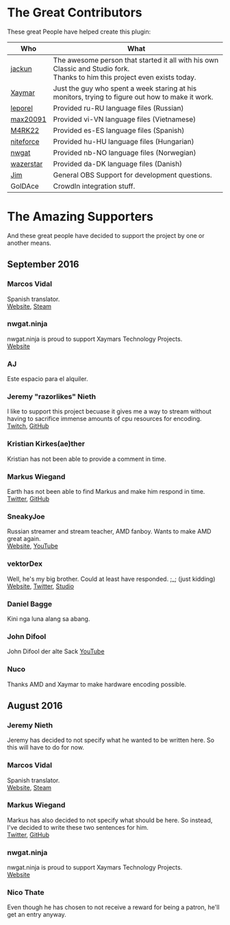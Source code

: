 # The Great Contributors

These great People have helped create this plugin:

| Who | What |
| --- | ---- |
| [jackun](http://github.com/jackun) | The awesome person that started it all with his own Classic and Studio fork.<br>Thanks to him this project even exists today. |
| [Xaymar](http://github.com/Xaymar) | Just the guy who spent a week staring at his monitors, trying to figure out how to make it work. |
| [leporel](https://github.com/leporel) | Provided ru-RU language files (Russian) |
| [max20091](https://github.com/max20091) | Provided vi-VN language files (Vietnamese) |
| [M4RK22](https://github.com/M4RK22) | Provided es-ES language files (Spanish) |
| [niteforce](https://github.com/niteforce) | Provided hu-HU language files (Hungarian) |
| [nwgat](https://github.com/nwgat) | Provided nb-NO language files (Norwegian) |
| [wazerstar](https://github.com/wazerstar) | Provided da-DK language files (Danish) |
| [Jim](https://github.com/jp9000) | General OBS Support for development questions. |
| GolDAce | CrowdIn integration stuff. |

# The Amazing Supporters

And these great people have decided to support the project by one or another means.

## September 2016
### Marcos Vidal
Spanish translator.  
[Website](https://markitos.ovh), [Steam](http://steamcommunity.com/id/markitos22/)

### nwgat.ninja
nwgat.ninja is proud to support Xaymars Technology Projects.  
[Website](https://nwgat.ninja)

### AJ
Este espacio para el alquiler.

### Jeremy "razorlikes" Nieth
I like to support this project becuase it gives me a way to stream without having to sacrifice immense amounts of cpu resources for encoding.  
[Twitch](https://twitch.tv/razorlikes), [GitHub](https://github.com/razorlikes)

### Kristian Kirkes(ae)ther
Kristian has not been able to provide a comment in time.

### Markus Wiegand
Earth has not been able to find Markus and make him respond in time.
[Twitter](https://twitter.com/Morphy2k/), [GitHub](https://github.com/Morphy2k)

### SneakyJoe
Russian streamer and stream teacher, AMD fanboy. Wants to make AMD great again.  
[Website](http://sneakyjoe.ru/), [YouTube](https://www.youtube.com/channel/UCUmRv5GwQcsnxXRzuPCGr-Q)

### vektorDex
Well, he's my big brother. Could at least have responded. ;_; (just kidding)
[Website](http://blog-of-dex.de/), [Twitter](https://twitter.com/vektordex), [Studio](http://digitaldawnstudios.com)

### Daniel Bagge
Kini nga luna alang sa abang.

### John Difool
John Difool der alte Sack
[YouTube](https://www.youtube.com/channel/UC5FPsFLQh4ah0-vz-eoZlOA)

### Nuco
Thanks AMD and Xaymar to make hardware encoding possible.

## August 2016
### Jeremy Nieth
Jeremy has decided to not specify what he wanted to be written here. So this will have to do for now.

### Marcos Vidal
Spanish translator.  
[Website](https://markitos.ovh), [Steam](http://steamcommunity.com/id/markitos22/)

### Markus Wiegand
Markus has also decided to not specify what should be here. So instead, I've decided to write these two sentences for him.  
[Twitter](https://twitter.com/Morphy2k/), [GitHub](https://github.com/Morphy2k)

### nwgat.ninja
nwgat.ninja is proud to support Xaymars Technology Projects.  
[Website](https://nwgat.ninja)

### Nico Thate
Even though he has chosen to not receive a reward for being a patron, he'll get an entry anyway.
